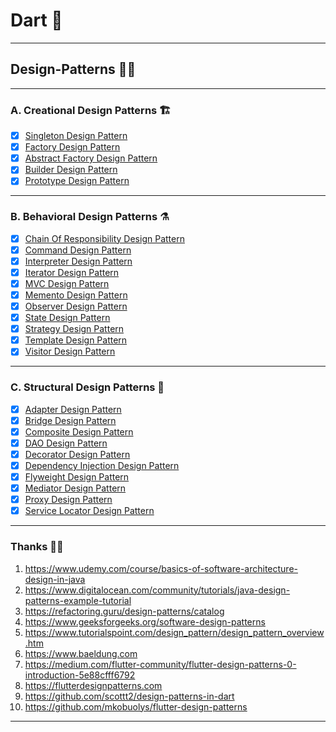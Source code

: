 # Dart 🎯
---
## Design-Patterns 🧩🧮
---
### A. Creational Design Patterns 🏗
* [x] [Singleton Design Pattern](https://github.com/nirajphutane/Design-Patterns/tree/main/lib/CreationalDesignPatterns/SingletonPattern)
* [x] [Factory Design Pattern](https://github.com/nirajphutane/Design-Patterns/tree/main/lib/CreationalDesignPatterns/FactoryPattern)
* [x] [Abstract Factory Design Pattern](https://github.com/nirajphutane/Design-Patterns/tree/main/lib/CreationalDesignPatterns/AbstractFactoryPattern)
* [x] [Builder Design Pattern](https://github.com/nirajphutane/Design-Patterns/tree/main/lib/CreationalDesignPatterns/BuilderPattern)
* [x] [Prototype Design Pattern](https://github.com/nirajphutane/Design-Patterns/tree/main/lib/CreationalDesignPatterns/PrototypePattern)
---
### B. Behavioral Design Patterns ⚗️
* [x] [Chain Of Responsibility Design Pattern](https://github.com/nirajphutane/Design-Patterns/tree/main/lib/BehavioralDesignPatterns/ChainOfResponsibilityPattern)
* [x] [Command Design Pattern](https://github.com/nirajphutane/Design-Patterns/tree/main/lib/BehavioralDesignPatterns/CommandPattern)
* [x] [Interpreter Design Pattern](https://github.com/nirajphutane/Design-Patterns/tree/main/lib/BehavioralDesignPatterns/InterpreterPattern)
* [x] [Iterator Design Pattern](https://github.com/nirajphutane/Design-Patterns/tree/main/lib/BehavioralDesignPatterns/IteratorPattern)
* [x] [MVC Design Pattern](https://github.com/nirajphutane/Design-Patterns/tree/main/lib/BehavioralDesignPatterns/MVCPattern)
* [x] [Memento Design Pattern](https://github.com/nirajphutane/Design-Patterns/tree/main/lib/BehavioralDesignPatterns/MementoDesignPattern)
* [x] [Observer Design Pattern](https://github.com/nirajphutane/Design-Patterns/tree/main/lib/BehavioralDesignPatterns/ObserverPattern)
* [x] [State Design Pattern](https://github.com/nirajphutane/Design-Patterns/tree/main/lib/BehavioralDesignPatterns/StatePattern)
* [x] [Strategy Design Pattern](https://github.com/nirajphutane/Design-Patterns/tree/main/lib/BehavioralDesignPatterns/StrategyPattern)
* [x] [Template Design Pattern](https://github.com/nirajphutane/Design-Patterns/tree/main/lib/BehavioralDesignPatterns/TemplatePattern)
* [x] [Visitor Design Pattern](https://github.com/nirajphutane/Design-Patterns/tree/main/lib/BehavioralDesignPatterns/VisitorPattern)
---
### C. Structural Design Patterns 🌉
* [x] [Adapter Design Pattern](https://github.com/nirajphutane/Design-Patterns/tree/main/lib/StructuralDesignPatterns/AdapterPattern)
* [x] [Bridge Design Pattern](https://github.com/nirajphutane/Design-Patterns/tree/main/lib/StructuralDesignPatterns/BridgePattern)
* [x] [Composite Design Pattern](https://github.com/nirajphutane/Design-Patterns/tree/main/lib/StructuralDesignPatterns/CompositePattern)
* [x] [DAO Design Pattern](https://github.com/nirajphutane/Design-Patterns/tree/main/lib/StructuralDesignPatterns/DAO_Pattern)
* [x] [Decorator Design Pattern](https://github.com/nirajphutane/Design-Patterns/tree/main/lib/StructuralDesignPatterns/DecoratorPattern)
* [x] [Dependency Injection Design Pattern](https://github.com/nirajphutane/Design-Patterns/tree/main/lib/StructuralDesignPatterns/DependencyInjectionPattern)
* [x] [Flyweight Design Pattern](https://github.com/nirajphutane/Design-Patterns/tree/main/lib/StructuralDesignPatterns/FlyweightPattern)
* [x] [Mediator Design Pattern](https://github.com/nirajphutane/Design-Patterns/tree/main/lib/StructuralDesignPatterns/MediatorPattern)
* [x] [Proxy Design Pattern](https://github.com/nirajphutane/Design-Patterns/tree/main/lib/StructuralDesignPatterns/ProxyPattern)
* [x] [Service Locator Design Pattern](https://github.com/nirajphutane/Design-Patterns/tree/main/lib/StructuralDesignPatterns/ServiceLocatorPattern)
---
### Thanks 🙏🏻
1. https://www.udemy.com/course/basics-of-software-architecture-design-in-java
2. https://www.digitalocean.com/community/tutorials/java-design-patterns-example-tutorial
3. https://refactoring.guru/design-patterns/catalog
4. https://www.geeksforgeeks.org/software-design-patterns
5. https://www.tutorialspoint.com/design_pattern/design_pattern_overview.htm
6. https://www.baeldung.com
7. https://medium.com/flutter-community/flutter-design-patterns-0-introduction-5e88cfff6792
8. https://flutterdesignpatterns.com
9. https://github.com/scottt2/design-patterns-in-dart
10. https://github.com/mkobuolys/flutter-design-patterns
---

